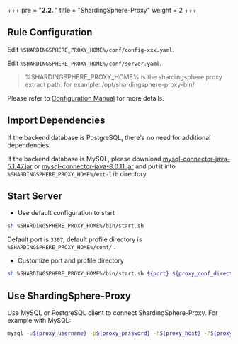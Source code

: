 +++
pre = "<b>2.2. </b>"
title = "ShardingSphere-Proxy"
weight = 2
+++

## Rule Configuration

Edit `%SHARDINGSPHERE_PROXY_HOME%/conf/config-xxx.yaml`.

Edit `%SHARDINGSPHERE_PROXY_HOME%/conf/server.yaml`.

> %SHARDINGSPHERE_PROXY_HOME% is the shardingsphere proxy extract path. for example: /opt/shardingsphere-proxy-bin/

Please refer to [Configuration Manual](/en/user-manual/shardingsphere-proxy/configuration/) for more details.

## Import Dependencies

If the backend database is PostgreSQL, there's no need for additional dependencies.

If the backend database is MySQL, please download [mysql-connector-java-5.1.47.jar](https://repo1.maven.org/maven2/mysql/mysql-connector-java/5.1.47/mysql-connector-java-5.1.47.jar) or [mysql-connector-java-8.0.11.jar](https://repo1.maven.org/maven2/mysql/mysql-connector-java/8.0.11/mysql-connector-java-8.0.11.jar) and put it into `%SHARDINGSPHERE_PROXY_HOME%/ext-lib` directory.

## Start Server

* Use default configuration to start

```bash
sh %SHARDINGSPHERE_PROXY_HOME%/bin/start.sh
```

Default port is `3307`, default profile directory is `%SHARDINGSPHERE_PROXY_HOME%/conf/` .

* Customize port and profile directory

```bash
sh %SHARDINGSPHERE_PROXY_HOME%/bin/start.sh ${port} ${proxy_conf_directory}
```

## Use ShardingSphere-Proxy

Use MySQL or PostgreSQL client to connect ShardingSphere-Proxy. For example with MySQL:

```bash
mysql -u${proxy_username} -p${proxy_password} -h${proxy_host} -P${proxy_port}
```
